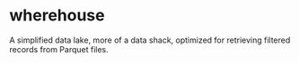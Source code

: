# wherehouse
A simplified data lake, more of a data shack,  optimized for retrieving filtered records from Parquet files.
